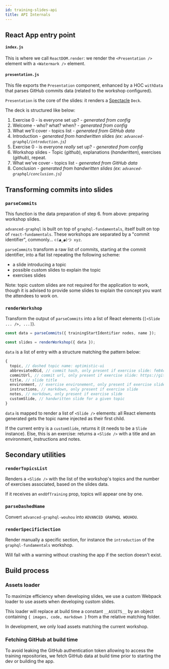 ```yaml
---
id: training-slides-api
title: API Internals
---
```


## React App entry point

#### `index.js`

This is where we call `ReactDOM.render`: we render the `<Presentation />` element with a `<Watermark />` element.

#### `presentation.js`

This file exports the `Presentation` component, enhanced by a HOC `withData` that parses GitHub commits data (related to the workshop configured).

`Presentation` is the core of the slides: it renders a [Spectacle](https://github.com/formidablelabs/spectacle) `Deck`.

The deck is structured like below:

1. Exercise 0 - is everyone set up? _- generated from config_
2. Welcome - who? what? when? _- generated from config_
3. What we'll cover - topics list _- generated from GitHub data_
4. Introduction _- generated from handwritten slides (ex: `advanced-graphql/introduction.js`)_
5. Exercise 0 - is everyone _really_ set up? _- generated from config_
6. Workshop slides - Topic (_github_), explanations (_handwritten_), exercises (_github_), repeat.
7. What we've cover - topics list _- generated from GitHub data_
8. Conclusion _- generated from handwritten slides (ex: `advanced-graphql/conclusion.js`)_

## Transforming commits into slides

### `parseCommits`

This function is the data preparation of step 6. from above: preparing workshop slides.

`advanced-graphql` is built on top of `graphql-fundamentals`, itself built on top of `react-fundamentals`. These workshops are separated by a "commit identifier", commonly... `⊂(◕‿◕)つ xyz`.

`parseCommits` transform a raw list of commits, starting at the commit identifier, into a flat list repeating the following scheme:

* a slide introducing a topic
* possible custom slides to explain the topic
* exercises slides

Note: topic custom slides are not required for the application to work, though it is advised to provide some slides to explain the concept you want the attendees to work on.

### `renderWorkshop`

Transform the output of `parseCommits` into a list of React elements (`[<Slide ... />, ...]`).

```js
const data = parseCommits({ trainingStartIdentifier nodes, name });

const slides = renderWorkshop({ data });
```

`data` is a list of entry with a structure matching the pattern below:

```js
{
  topic, // dashed topic name: optimistic-ui
  abbreviatedOid, // commit hash, only present if exercise slide: fe84c211
  commitUrl, // commit url, only present if exercise slide: https://github.com/okgrow/...
  title, // slide title
  environment, // exercise environement, only present if exercise slide: UI / API
  instructions, // markdown, only present if exercise slide
  notes, // markdown, only present if exercise slide
  customSlide, // handwritten slide for a given topic
}
```

`data` is mapped to render a list of `<Slide />` elements: all React elements generated gets the topic name injected as their first child.

If the current entry is a `customSlide`, returns it (it needs to be a `Slide` instance). Else, this is an exercise: returns a `<Slide />` with a title and an environment, instructions and notes.

## Secondary utilities

### `renderTopicsList`

Renders a `<Slide />` with the list of the workshop's topics and the number of exercises associated, based on the slides data.

If it receives an `endOfTraining` prop, topics will appear one by one.

### `parseDashedName`

Convert `advanced-graphql-wouhou` into `ADVANCED GRAPHQL WOUHOU`.

### `renderSpecificSection`

Render manually a specific section, for instance the `introduction` of the `graphql-fundamentals` workshop.

Will fail with a warning without crashing the app if the section doesn't exist.

## Build process

### Assets loader

To maximize efficiency when developing slides, we use a custom Webpack loader to use assets when developing custom slides.

This loader will replace at build time a constant `__ASSETS__` by an object containing `{ images, code, markdown }` from a the relative matching folder.

In development, we only load assets matching the current workshop.

### Fetching GitHub at build time

To avoid leaking the GitHub authentication token allowing to access the training repositories, we fetch GitHub data at build time prior to starting the dev or building the app.

